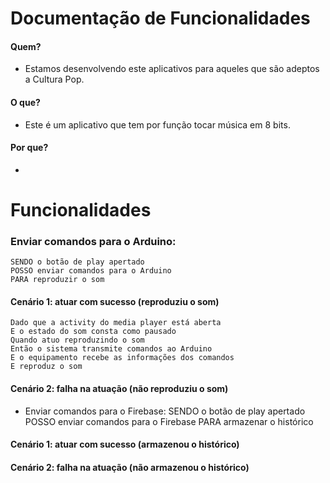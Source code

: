 # Documentação de Funcionalidades

#### Quem?
* Estamos desenvolvendo este aplicativos para aqueles que são adeptos a Cultura Pop.

#### O que?
* Este é um aplicativo que tem por função tocar música em 8 bits.

#### Por que?
* 

# Funcionalidades
### Enviar comandos para o Arduino:
    SENDO o botão de play apertado
    POSSO enviar comandos para o Arduino
    PARA reproduzir o som
 
 #### Cenário 1: atuar com sucesso (reproduziu o som)
    Dado que a activity do media player está aberta
    E o estado do som consta como pausado
    Quando atuo reproduzindo o som
    Então o sistema transmite comandos ao Arduino
    E o equipamento recebe as informações dos comandos
    E reproduz o som
    
 #### Cenário 2: falha na atuação (não reproduziu o som)

* Enviar comandos para o Firebase:
    SENDO o botão de play apertado
    POSSO enviar comandos para o Firebase
    PARA armazenar o histórico

#### Cenário 1: atuar com sucesso (armazenou o histórico)
    
#### Cenário 2: falha na atuação (não armazenou o histórico)
